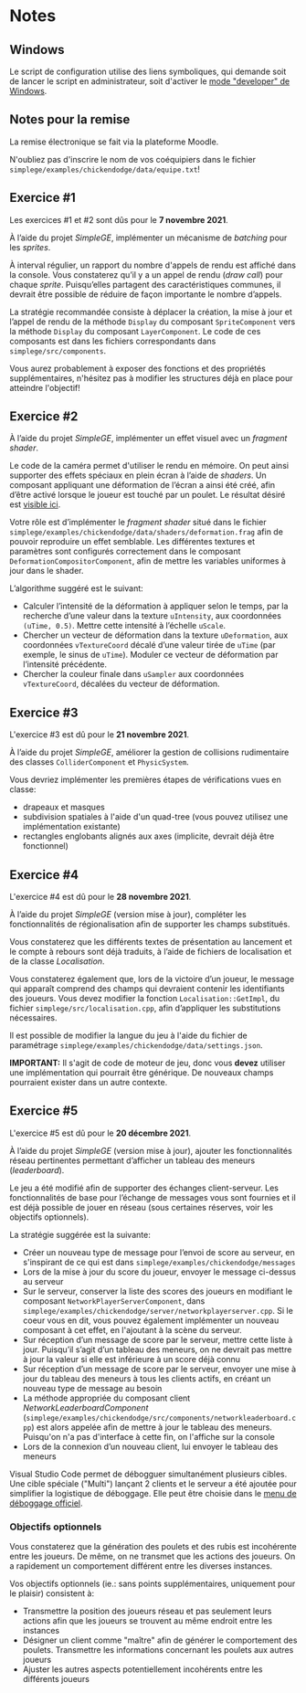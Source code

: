 # Notes

## Windows

Le script de configuration utilise des liens symboliques, qui demande soit de lancer le script en administrateur, soit d'activer le [mode "developer" de Windows](https://www.ghacks.net/2016/12/04/windows-10-creators-update-symlinks-without-elevation/).

## Notes pour la remise

La remise électronique se fait via la plateforme Moodle.

N'oubliez pas d'inscrire le nom de vos coéquipiers dans le fichier `simplege/examples/chickendodge/data/equipe.txt`!

## Exercice #1

Les exercices #1 et #2 sont dûs pour le **7 novembre 2021**.

À l’aide du projet *SimpleGE*, implémenter un mécanisme de *batching* pour les *sprites*.

À interval régulier, un rapport du nombre d'appels de rendu est affiché dans la console. Vous constaterez qu’il y a un appel de rendu (*draw call*) pour chaque *sprite*. Puisqu’elles partagent des caractéristiques communes, il devrait être possible de réduire de façon importante le nombre d’appels.

La stratégie recommandée consiste à déplacer la création, la mise à jour et l’appel de rendu de la méthode `Display` du composant `SpriteComponent` vers la méthode `Display` du composant `LayerComponent`. Le code de ces composants est dans les fichiers correspondants dans `simplege/src/components`.

Vous aurez probablement à exposer des fonctions et des propriétés supplémentaires, n'hésitez pas à modifier les structures déjà en place pour atteindre l'objectif!

## Exercice #2

À l’aide du projet *SimpleGE*, implémenter un effet visuel avec un *fragment shader*.

Le code de la caméra permet d'utiliser le rendu en mémoire. On peut ainsi supporter des effets spéciaux en plein écran à l’aide de *shaders*. Un composant appliquant une déformation de l’écran a ainsi été créé, afin d’être activé lorsque le joueur est touché par un poulet. Le résultat désiré est [visible ici](https://youtu.be/tauWfnZkD-c).

Votre rôle est d’implémenter le *fragment shader* situé dans le fichier `simplege/examples/chickendodge/data/shaders/deformation.frag` afin de pouvoir reproduire un effet semblable. Les différentes textures et paramètres sont configurés correctement dans le composant `DeformationCompositorComponent`, afin de mettre les variables uniformes à jour dans le shader.

L’algorithme suggéré est le suivant:
* Calculer l’intensité de la déformation à appliquer selon le temps, par la recherche d’une valeur dans la texture `uIntensity`, aux coordonnées `(uTime, 0.5)`. Mettre cette intensité à l’échelle `uScale`.
* Chercher un vecteur de déformation dans la texture `uDeformation`, aux coordonnées `vTextureCoord` décalé d’une valeur tirée de `uTime` (par exemple, le sinus de `uTime`). Moduler ce vecteur de déformation par l’intensité précédente.
* Chercher la couleur finale dans `uSampler` aux coordonnées `vTextureCoord`, décalées du vecteur de déformation.

## Exercice #3

L'exercice #3 est dû pour le **21 novembre 2021**.

À l’aide du projet *SimpleGE*, améliorer la gestion de collisions rudimentaire des classes `ColliderComponent` et `PhysicSystem`.

Vous devriez implémenter les premières étapes de vérifications vues en classe:
- drapeaux et masques
- subdivision spatiales à l'aide d'un quad-tree (vous pouvez utilisez une implémentation existante)
- rectangles englobants alignés aux axes (implicite, devrait déjà être fonctionnel)

## Exercice #4

L'exercice #4 est dû pour le **28 novembre 2021**.

À l’aide du projet *SimpleGE* (version mise à jour), compléter les fonctionnalités de régionalisation afin de supporter les champs substitués.

Vous constaterez que les différents textes de présentation au lancement et le compte à rebours sont déjà traduits, à l’aide de fichiers de localisation et de la classe *Localisation*.

Vous constaterez également que, lors de la victoire d’un joueur, le message qui apparaît comprend des champs qui devraient contenir les identifiants des joueurs. Vous devez modifier la fonction `Localisation::GetImpl`, du fichier `simplege/src/localisation.cpp`, afin d’appliquer les substitutions nécessaires.

Il est possible de modifier la langue du jeu à l'aide du fichier de paramétrage `simplege/examples/chickendodge/data/settings.json`.

**IMPORTANT:** Il s'agit de code de moteur de jeu, donc vous **devez** utiliser une implémentation qui pourrait être générique. De nouveaux champs pourraient exister dans un autre contexte.

## Exercice #5

L'exercice #5 est dû pour le **20 décembre 2021**.

À l’aide du projet *SimpleGE* (version mise à jour), ajouter les fonctionnalités réseau pertinentes permettant d’afficher un tableau des meneurs (*leaderboard*).

Le jeu a été modifié afin de supporter des échanges client-serveur. Les fonctionnalités de base pour l’échange de messages vous sont fournies et il est déjà possible de jouer en réseau (sous certaines réserves, voir les objectifs optionnels).

La stratégie suggérée est la suivante:
* Créer un nouveau type de message pour l’envoi de score au serveur, en s'inspirant de ce qui est dans `simplege/examples/chickendodge/messages`
* Lors de la mise à jour du score du joueur, envoyer le message ci-dessus au serveur
* Sur le serveur, conserver la liste des scores des joueurs en modifiant le composant `NetworkPlayerServerComponent`, dans `simplege/examples/chickendodge/server/networkplayerserver.cpp`. Si le coeur vous en dit, vous pouvez également implémenter un nouveau composant à cet effet, en l'ajoutant à la scène du serveur.
* Sur réception d’un message de score par le serveur, mettre cette liste à jour. Puisqu’il s’agit d’un tableau des meneurs, on ne devrait pas mettre à jour la valeur si elle est inférieure à un score déjà connu
* Sur réception d’un message de score par le serveur, envoyer une mise à jour du tableau des meneurs à tous les clients actifs, en créant un nouveau type de message au besoin
* La méthode appropriée du composant client *NetworkLeaderboardComponent* (`simplege/examples/chickendodge/src/components/networkleaderboard.cpp`) est alors appelée afin de mettre à jour le tableau des meneurs. Puisqu'on n'a pas d'interface à cette fin, on l'affiche sur la console
* Lors de la connexion d’un nouveau client, lui envoyer le tableau des meneurs

Visual Studio Code permet de débogguer simultanément plusieurs cibles. Une cible spéciale ("Multi") lançant 2 clients et le serveur a été ajoutée pour simplifier la logistique de déboggage. Elle peut être choisie dans le [menu de déboggage officiel](https://code.visualstudio.com/docs/editor/debugging).

### Objectifs optionnels

Vous constaterez que la génération des poulets et des rubis est incohérente entre les joueurs. De même, on ne transmet que les actions des joueurs. On a rapidement un comportement différent entre les diverses instances.

Vos objectifs optionnels (ie.: sans points supplémentaires, uniquement pour le plaisir) consistent à:
* Transmettre la position des joueurs réseau et pas seulement leurs actions afin que les joueurs se trouvent au même endroit entre les instances
* Désigner un client comme "maître" afin de générer le comportement des poulets. Transmettre les informations concernant les poulets aux autres joueurs
* Ajuster les autres aspects potentiellement incohérents entre les différents joueurs
